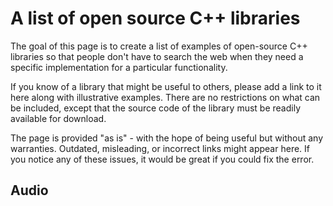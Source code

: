# A list of open source C++ libraries

The goal of this page is to create a list of examples of open-source C++ libraries so that people don't have to search the web when they need a specific implementation for a particular functionality.

If you know of a library that might be useful to others, please add a link to it here along with illustrative examples. There are no restrictions on what can be included, except that the source code of the library must be readily available for download.

The page is provided "as is" - with the hope of being useful but without any warranties. Outdated, misleading, or incorrect links might appear here. If you notice any of these issues, it would be great if you could fix the error.

## Audio
